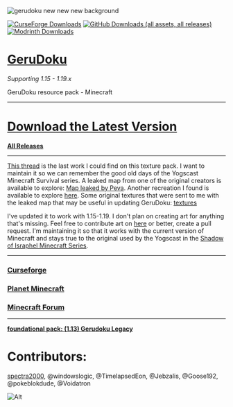 ![gerudoku new new new background](https://user-images.githubusercontent.com/2048087/140667070-5a1582c6-0aa6-47ec-b471-5b44734c69ed.png)

[![CurseForge Downloads](https://img.shields.io/curseforge/dt/399877?label=Curseforge%20%E2%AC%87%EF%B8%8F)](https://www.curseforge.com/minecraft/texture-packs/gerudoku)
[![GitHub Downloads (all assets, all releases)](https://img.shields.io/github/downloads/sybenx/GeruDoku/total?label=GitHub%20%E2%AC%87%EF%B8%8F)
](https://github.com/sybenx/GeruDoku/releases)
[![Modrinth Downloads](https://img.shields.io/modrinth/dt/gerudoku?label=Modrinth%20%E2%AC%87%EF%B8%8F)](https://modrinth.com/resourcepack/gerudoku)

# [GeruDoku](https://gerudoku.com/)
_Supporting 1.15 - 1.19.x_

GeruDoku resource pack - Minecraft
___
# [Download the Latest Version](https://github.com/Syberiyxx/GeruDoku/releases/latest)

__[All Releases](https://github.com/Syberiyxx/gerudoku/releases/)__
___
[This thread](https://www.minecraftforum.net/forums/mapping-and-modding-java-edition/resource-packs/2895569-gerudoku-legacy-thread-1-14-coming-soon-32x) is the last work I could find on this texture pack. I want to maintain it so we can remember the good old days of the Yogscast Minecraft Survival series. A leaked map from one of the original creators is available to explore: [Map leaked by Peva](https://www.mediafire.com/file/iwnx48tg7zyqc2o/Shadow_of_Israphel_Stolen_By_Peva_%25281%2529.zip/file). Another recreation I found is available to explore [here](https://drive.google.com/open?id=1k9g6cpa7C_hHOdpL9azseGhDW_Gm9NZ4). Some original textures that were sent to me with the leaked map that may be useful in updating GeruDoku: [textures](https://www.mediafire.com/file/9xjcus0ylu9wyng/Textures_%25281%2529.zip/file)

I've updated it to work with 1.15-1.19. I don't plan on creating art for anything that's missing. Feel free to contribute art on [here](https://github.com/Syberiyxx/GeruDoku/issues/new) or better, create a pull request. I'm maintaining it so that it works with the current version of Minecraft and stays true to the original used by the Yogscast in the [Shadow of Israphel Minecraft Series](https://www.youtube.com/watch?v=2Gi9-UZKYo4&list=PLF60520313D07F366&index=40). 
___
### [Curseforge](https://www.curseforge.com/minecraft/texture-packs/gerudoku)
### [Planet Minecraft](https://www.planetminecraft.com/texture-pack/gerudoku-1433368/)
### [Minecraft Forum](https://www.minecraftforum.net/forums/mapping-and-modding-java-edition/resource-packs/3031460-gerudoku)
___
__[foundational pack: (1.13) Gerudoku Legacy](http://www.mediafire.com/file/8w1a57na5k5yyc8/%25281.13%2529_Gerudoku_Faithful_32x.zip/file)__ 

# Contributors:
[spectra2000](https://www.minecraftforum.net/members/spectra2000), @windowslogic, @TimelapsedEon, @Jebzalis, @Goose192, @pokeblokdude, @Voidatron

![Alt](https://repobeats.axiom.co/api/embed/b3327fb011085aa8a431d6cb83ad86c1e3cf0549.svg "Repobeats analytics image")
